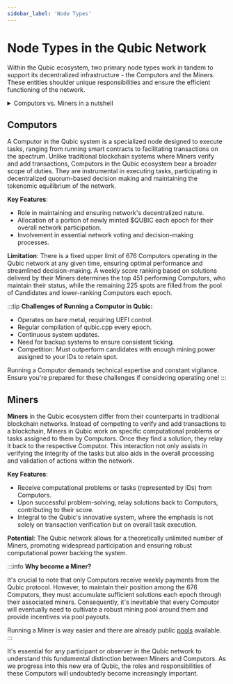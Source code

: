 ```yaml
---
sidebar_label: 'Node Types'
---
```


# Node Types in the Qubic Network

Within the Qubic ecosystem, two primary node types work in tandem to support its decentralized infrastructure - the Computors and the Miners. These entities shoulder unique responsibilities and ensure the efficient functioning of the network.

<details>
  <summary>Computors vs. Miners in a nutshell</summary>
  <div>
    <p>
    Traditional blockchains use Miners to validate and add transactions to the blockchain. They compete for rewards in the form of cryptocurrency. Qubic, however, pivots to Computors that execute varied tasks and receive rewards in QUs based on overall participation. This distinction, including their reward mechanisms and roles, sets Computors apart from traditional Miners, marking a shift in how decentralized systems might operate in the future.
    </p>
  </div>
</details>

## Computors

A Computor in the Qubic system is a specialized node designed to execute tasks, ranging from running smart contracts to facilitating transactions on the spectrum. Unlike traditional blockchain systems where Miners verify and add transactions, Computors in the Qubic ecosystem bear a broader scope of duties. They are instrumental in executing tasks, participating in decentralized quorum-based decision making and maintaining the tokenomic equilibrium of the network.

**Key Features**:
- Role in maintaining and ensuring network's decentralized nature.
- Allocation of a portion of newly minted $QUBIC each epoch for their overall network participation.
- Involvement in essential network voting and decision-making processes.

**Limitation**: There is a fixed upper limit of 676 Computors operating in the Qubic network at any given time, ensuring optimal performance and streamlined decision-making. A weekly score ranking based on solutions deliverd by their Miners determines the top 451 performing Computors, who maintain their status, while the remaining 225 spots are filled from the pool of Candidates and lower-ranking Computors each epoch.

:::tip
**Challenges of Running a Computor in Qubic:**

- Operates on bare metal, requiring UEFI control.
- Regular compilation of qubic.cpp every epoch.
- Continuous system updates.
- Need for backup systems to ensure consistent ticking.
- Competition: Must outperform candidates with enough mining power assigned to your IDs to retain spot.

Running a Computor demands technical expertise and constant vigilance. Ensure you're prepared for these challenges if considering operating one!
:::

## Miners

**Miners** in the Qubic ecosystem differ from their counterparts in traditional blockchain networks. Instead of competing to verify and add transactions to a blockchain, Miners in Qubic work on specific computational problems or tasks assigned to them by Computors. Once they find a solution, they relay it back to the respective Computor. This interaction not only assists in verifying the integrity of the tasks but also aids in the overall processing and validation of actions within the network.

**Key Features**:
- Receive computational problems or tasks (represented by IDs) from Computors.
- Upon successful problem-solving, relay solutions back to Computors, contributing to their score.
- Integral to the Qubic's innovative system, where the emphasis is not solely on transaction verification but on overall task execution.

**Potential**: The Qubic network allows for a theoretically unlimited number of Miners, promoting widespread participation and ensuring robust computational power backing the system.

:::info
**Why become a Miner?**

It's crucial to note that only Computors receive weekly payments from the Qubic protocol. However, to maintain their position among the 676 Computors, they must accumulate sufficient solutions each epoch through their associated miners. Consequently, it's inevitable that every Computor will eventually need to cultivate a robust mining pool around them and provide incentives via pool payouts.

Running a Miner is way easier and there are already public [pools](/learn/pool) available.
:::



It's essential for any participant or observer in the Qubic network to understand this fundamental distinction between Miners and Computors. As we progress into this new era of Qubic, the roles and responsibilities of these Computors will undoubtedly become increasingly important.
